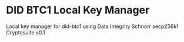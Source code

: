 # DID BTC1 Local Key Manager

Local key manager for did-btc1 using Data Integrity Schnorr secp256k1 Cryptosuite v0.1
